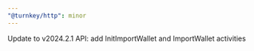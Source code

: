 ```yaml
---
"@turnkey/http": minor
---
```


Update to v2024.2.1 API: add InitImportWallet and ImportWallet activities
